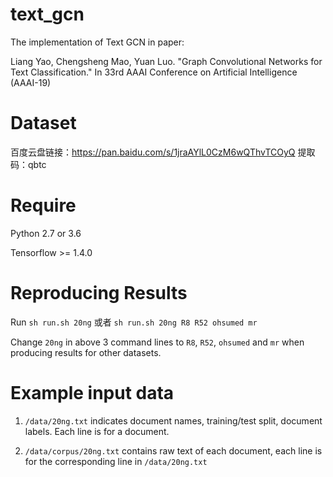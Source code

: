 # text_gcn

The implementation of Text GCN in paper:

Liang Yao, Chengsheng Mao, Yuan Luo. "Graph Convolutional Networks for Text Classification." In 33rd AAAI Conference on Artificial Intelligence (AAAI-19)

# Dataset

百度云盘链接：https://pan.baidu.com/s/1jraAYlL0CzM6wQThvTCOyQ 提取码：qbtc

# Require

Python 2.7 or 3.6

Tensorflow >= 1.4.0

# Reproducing Results

Run `sh run.sh 20ng`  或者 `sh run.sh 20ng R8 R52 ohsumed mr`

Change `20ng` in above 3 command lines to `R8`, `R52`, `ohsumed` and `mr` when producing results for other datasets.

# Example input data

1. `/data/20ng.txt` indicates document names, training/test split, document labels. Each line is for a document.

2. `/data/corpus/20ng.txt` contains raw text of each document, each line is for the corresponding line in `/data/20ng.txt`
